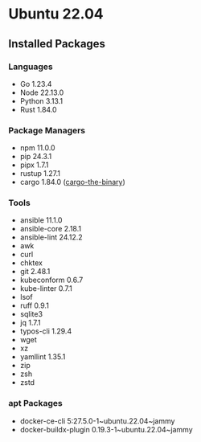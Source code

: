 # Ubuntu 22.04

## Installed Packages

### Languages

- Go 1.23.4
- Node 22.13.0
- Python 3.13.1
- Rust 1.84.0

### Package Managers

- npm 11.0.0
- pip 24.3.1
- pipx 1.7.1
- rustup 1.27.1
- cargo 1.84.0 ([cargo-the-binary](https://github.com/rust-lang/cargo/blob/master/src/cargo/version.rs))

### Tools

- ansible 11.1.0
- ansible-core 2.18.1
- ansible-lint 24.12.2
- awk
- curl
- chktex
- git 2.48.1
- kubeconform 0.6.7
- kube-linter 0.7.1
- lsof
- ruff 0.9.1
- sqlite3
- jq 1.7.1
- typos-cli 1.29.4
- wget
- xz
- yamllint 1.35.1
- zip
- zsh
- zstd

### apt Packages

- docker-ce-cli 5:27.5.0-1\~ubuntu.22.04\~jammy
- docker-buildx-plugin 0.19.3-1\~ubuntu.22.04\~jammy
